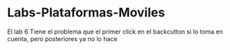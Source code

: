 # Labs-Plataformas-Moviles
El lab 6 Tiene el problema que el primer click en el backcutton si lo toma en cuenta, pero posteriores ya no lo hace
